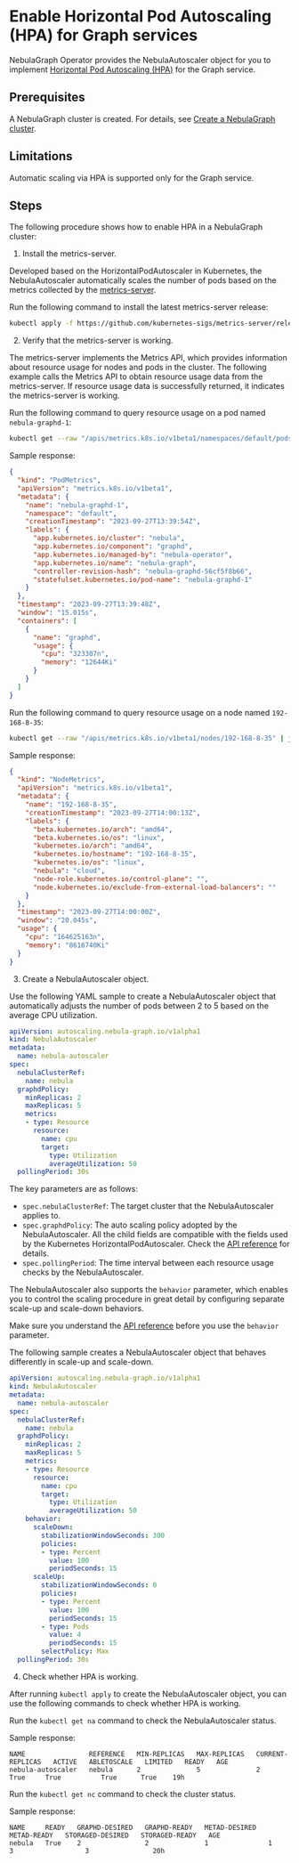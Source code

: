 # Enable Horizontal Pod Autoscaling (HPA) for Graph services

NebulaGraph Operator provides the NebulaAutoscaler object for you to implement [Horizontal Pod Autoscaling (HPA)](https://kubernetes.io/docs/tasks/run-application/horizontal-pod-autoscale/) for the Graph service.

## Prerequisites

A NebulaGraph cluster is created. For details, see [Create a NebulaGraph cluster](../4.1.installation/4.1.1.cluster-install.md).

## Limitations

Automatic scaling via HPA is supported only for the Graph service.

## Steps

The following procedure shows how to enable HPA in a NebulaGraph cluster:

1. Install the metrics-server. 

  Developed based on the HorizontalPodAutoscaler in Kubernetes, the NebulaAutoscaler automatically scales the number of pods based on the metrics collected by the [metrics-server](https://github.com/kubernetes-sigs/metrics-server).


  Run the following command to install the latest metrics-server release:

  ```bash
  kubectl apply -f https://github.com/kubernetes-sigs/metrics-server/releases/latest/download/components.yaml
  ```

2. Verify that the metrics-server is working. 

  The metrics-server implements the Metrics API, which provides information about resource usage for nodes and pods in the cluster. The following example calls the Metrics API to obtain resource usage data from the metrics-server. If resource usage data is successfully returned, it indicates the metrics-server is working.

  Run the following command to query resource usage on a pod named `nebula-graphd-1`:

  ```bash
  kubectl get --raw "/apis/metrics.k8s.io/v1beta1/namespaces/default/pods/nebula-graphd-1" | jq '.'
  ```

  Sample response:

  ```json
  {
    "kind": "PodMetrics",
    "apiVersion": "metrics.k8s.io/v1beta1",
    "metadata": {
      "name": "nebula-graphd-1",
      "namespace": "default",
      "creationTimestamp": "2023-09-27T13:39:54Z",
      "labels": {
        "app.kubernetes.io/cluster": "nebula",
        "app.kubernetes.io/component": "graphd",
        "app.kubernetes.io/managed-by": "nebula-operator",
        "app.kubernetes.io/name": "nebula-graph",
        "controller-revision-hash": "nebula-graphd-56cf5f8b66",
        "statefulset.kubernetes.io/pod-name": "nebula-graphd-1"
      }
    },
    "timestamp": "2023-09-27T13:39:48Z",
    "window": "15.015s",
    "containers": [
      {
        "name": "graphd",
        "usage": {
          "cpu": "323307n",
          "memory": "12644Ki"
        }
      }
    ]
  }
  ```

  Run the following command to query resource usage on a node named `192-168-8-35`:

  ```bash
  kubectl get --raw "/apis/metrics.k8s.io/v1beta1/nodes/192-168-8-35" | jq '.'
  ```

  Sample response:

  ```json
  {
    "kind": "NodeMetrics",
    "apiVersion": "metrics.k8s.io/v1beta1",
    "metadata": {
      "name": "192-168-8-35",
      "creationTimestamp": "2023-09-27T14:00:13Z",
      "labels": {
        "beta.kubernetes.io/arch": "amd64",
        "beta.kubernetes.io/os": "linux",
        "kubernetes.io/arch": "amd64",
        "kubernetes.io/hostname": "192-168-8-35",
        "kubernetes.io/os": "linux",
        "nebula": "cloud",
        "node-role.kubernetes.io/control-plane": "",
        "node.kubernetes.io/exclude-from-external-load-balancers": ""
      }
    },
    "timestamp": "2023-09-27T14:00:00Z",
    "window": "20.045s",
    "usage": {
      "cpu": "164625163n",
      "memory": "8616740Ki"
    }
  }
  ```

3. Create a NebulaAutoscaler object.

  Use the following YAML sample to create a NebulaAutoscaler object that automatically adjusts the number of pods between 2 to 5 based on the average CPU utilization.

  ```yaml
  apiVersion: autoscaling.nebula-graph.io/v1alpha1
  kind: NebulaAutoscaler
  metadata:
    name: nebula-autoscaler
  spec:
    nebulaClusterRef:
      name: nebula
    graphdPolicy:
      minReplicas: 2
      maxReplicas: 5
      metrics:
      - type: Resource
        resource:
          name: cpu
          target:
            type: Utilization
            averageUtilization: 50
    pollingPeriod: 30s
  ```

  The key parameters are as follows:

  - `spec.nebulaClusterRef`: The target cluster that the NebulaAutoscaler applies to.
  - `spec.graphdPolicy`: The auto scaling policy adopted by the NebulaAutoscaler. All the child fields are compatible with the fields used by the Kubernetes HorizontalPodAutoscaler. Check the [API reference](https://kubernetes.io/docs/reference/kubernetes-api/workload-resources/horizontal-pod-autoscaler-v2/#HorizontalPodAutoscalerSpec) for details. 
  - `spec.pollingPeriod`: The time interval between each resource usage checks by the NebulaAutoscaler.

  The NebulaAutoscaler also supports the `behavior` parameter, which enables you to control the scaling procedure in great detail by configuring separate scale-up and scale-down behaviors.

  Make sure you understand the [API reference](https://kubernetes.io/docs/reference/kubernetes-api/workload-resources/horizontal-pod-autoscaler-v2/#HorizontalPodAutoscalerSpec) before you use the `behavior` parameter.

  The following sample creates a NebulaAutoscaler object that behaves differently in scale-up and scale-down.

  ```yaml
  apiVersion: autoscaling.nebula-graph.io/v1alpha1
  kind: NebulaAutoscaler
  metadata:
    name: nebula-autoscaler
  spec:
    nebulaClusterRef:
      name: nebula
    graphdPolicy:
      minReplicas: 2
      maxReplicas: 5
      metrics:
      - type: Resource
        resource:
          name: cpu
          target:
            type: Utilization
            averageUtilization: 50
      behavior:
        scaleDown:
          stabilizationWindowSeconds: 300
          policies:
          - type: Percent
            value: 100
            periodSeconds: 15
        scaleUp:
          stabilizationWindowSeconds: 0
          policies:
          - type: Percent
            value: 100
            periodSeconds: 15
          - type: Pods
            value: 4
            periodSeconds: 15
          selectPolicy: Max
    pollingPeriod: 30s
  ```

4. Check whether HPA is working.

  After running `kubectl apply` to create the NebulaAutoscaler object, you can use the following commands to check whether HPA is working.

  Run the `kubectl get na` command to check the NebulaAutoscaler status.

  Sample response:

  ```
  NAME                REFERENCE   MIN-REPLICAS   MAX-REPLICAS   CURRENT-REPLICAS   ACTIVE   ABLETOSCALE   LIMITED   READY   AGE
  nebula-autoscaler   nebula      2              5              2                  True     True          True      True    19h
  ```

  Run the `kubectl get nc` command to check the cluster status.

  Sample response:

  ```
  NAME     READY   GRAPHD-DESIRED   GRAPHD-READY   METAD-DESIRED   METAD-READY   STORAGED-DESIRED   STORAGED-READY   AGE
  nebula   True    2                2              1               1             3                  3                20h
  ```
